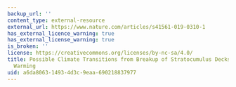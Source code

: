 ```yaml
---
backup_url: ''
content_type: external-resource
external_url: https://www.nature.com/articles/s41561-019-0310-1
has_external_licence_warning: true
has_external_license_warning: true
is_broken: ''
license: https://creativecommons.org/licenses/by-nc-sa/4.0/
title: Possible Climate Transitions from Breakup of Stratocumulus Decks Under Greenhouse
  Warming
uid: a6da8063-1493-4d3c-9eaa-690218837977
---
```

